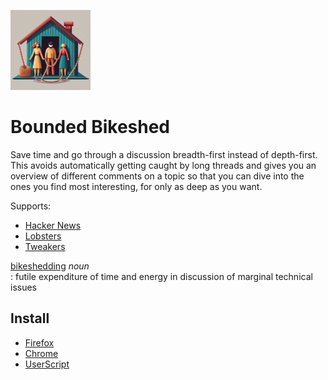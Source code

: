 ![Bounded Bikeshed icon](./icons/bb-128.png)
# Bounded Bikeshed

Save time and go through a discussion breadth-first instead of depth-first. This avoids automatically getting caught by
long threads and gives you an overview of different comments on a topic so that you can dive into the ones you find most
interesting, for only as deep as you want.

Supports:
* [Hacker News](https://news.ycombinator.com/)
* [Lobsters](https://lobste.rs/)
* [Tweakers](https://tweakers.net/)


[bikeshedding](https://en.wiktionary.org/wiki/bikeshedding#English) *noun*  
  : futile expenditure of time and energy in discussion of marginal technical issues


## Install

* [Firefox](https://addons.mozilla.org/addon/bounded-bikeshed/)
* [Chrome](https://chrome.google.com/webstore/detail/bounded-bikeshed/cgiaglcnjfomgnodabjhmeffnhhgennh)
* [UserScript](https://greasyfork.org/scripts/473045-bounded-bikeshed)
